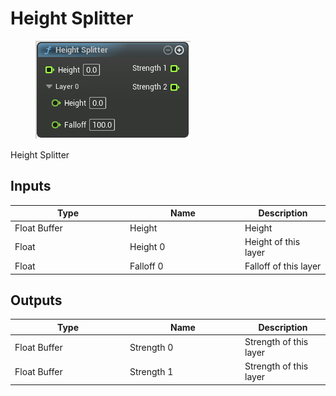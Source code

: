 # Height Splitter

<div align="left" data-full-width="false">

<figure><img src="Height_Splitter.png" alt=""><figcaption></figcaption></figure>

</div>

Height Splitter

## Inputs

<table>
<thead><tr><th width="170">Type</th><th width="170">Name</th><th>Description</th></tr></thead>
<tbody>
<tr><td>Float Buffer</td><td>Height</td><td>Height</td></tr>
<tr><td>Float</td><td>Height 0</td><td>Height of this layer</td></tr>
<tr><td>Float</td><td>Falloff 0</td><td>Falloff of this layer</td></tr>
</tbody>
</table>

## Outputs

<table>
<thead><tr><th width="170">Type</th><th width="170">Name</th><th>Description</th></tr></thead>
<tbody>
<tr><td>Float Buffer</td><td>Strength 0</td><td>Strength of this layer</td></tr>
<tr><td>Float Buffer</td><td>Strength 1</td><td>Strength of this layer</td></tr>
</tbody>
</table>